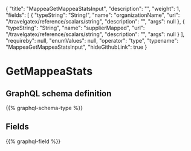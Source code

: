 {
  "title": "MappeaGetMappeaStatsInput",
  "description": "",
  "weight": 1,
  "fields": [
    {
      "typeString": "String!",
      "name": "organizationName",
      "url": "/travelgatex/reference/scalars/string",
      "description": "",
      "args": null
    },
    {
      "typeString": "String",
      "name": "supplierMapped",
      "url": "/travelgatex/reference/scalars/string",
      "description": "",
      "args": null
    }
  ],
  "requireby": null,
  "enumValues": null,
  "operator": "type",
  "typename": "MappeaGetMappeaStatsInput",
  "hideGithubLink": true
}
# GetMappeaStats
## GraphQL schema definition

{{% graphql-schema-type %}}

## Fields

{{% graphql-field %}}
